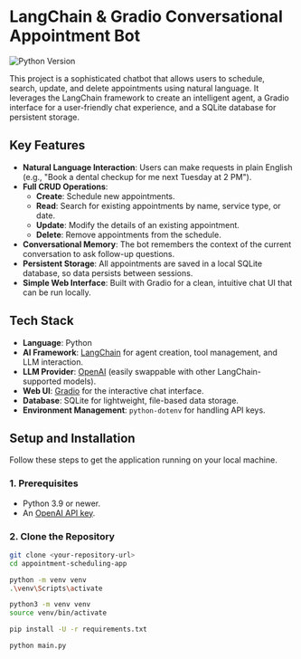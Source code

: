 # LangChain & Gradio Conversational Appointment Bot

![Python Version](https://img.shields.io/badge/python-3.9+-blue.svg)

This project is a sophisticated chatbot that allows users to schedule, search, update, and delete appointments using natural language. It leverages the LangChain framework to create an intelligent agent, a Gradio interface for a user-friendly chat experience, and a SQLite database for persistent storage.

## Key Features

-   **Natural Language Interaction**: Users can make requests in plain English (e.g., "Book a dental checkup for me next Tuesday at 2 PM").
-   **Full CRUD Operations**:
    -   **Create**: Schedule new appointments.
    -   **Read**: Search for existing appointments by name, service type, or date.
    -   **Update**: Modify the details of an existing appointment.
    -   **Delete**: Remove appointments from the schedule.
-   **Conversational Memory**: The bot remembers the context of the current conversation to ask follow-up questions.
-   **Persistent Storage**: All appointments are saved in a local SQLite database, so data persists between sessions.
-   **Simple Web Interface**: Built with Gradio for a clean, intuitive chat UI that can be run locally.

## Tech Stack

-   **Language**: Python
-   **AI Framework**: [LangChain](https://www.langchain.com/) for agent creation, tool management, and LLM interaction.
-   **LLM Provider**: [OpenAI](https://openai.com/) (easily swappable with other LangChain-supported models).
-   **Web UI**: [Gradio](https://www.gradio.app/) for the interactive chat interface.
-   **Database**: SQLite for lightweight, file-based data storage.
-   **Environment Management**: `python-dotenv` for handling API keys.


## Setup and Installation

Follow these steps to get the application running on your local machine.

### 1. Prerequisites

-   Python 3.9 or newer.
-   An [OpenAI API key](https://platform.openai.com/account/api-keys).

### 2. Clone the Repository

```bash
git clone <your-repository-url>
cd appointment-scheduling-app

python -m venv venv
.\venv\Scripts\activate

python3 -m venv venv
source venv/bin/activate

pip install -U -r requirements.txt

python main.py
